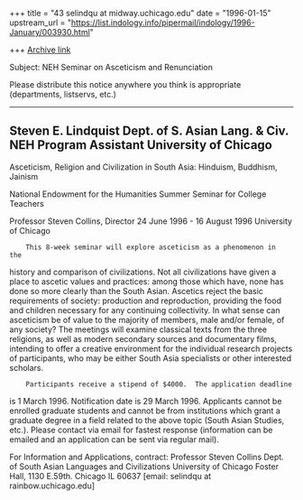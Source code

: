 +++
title = "43 selindqu at midway.uchicago.edu"
date = "1996-01-15"
upstream_url = "https://list.indology.info/pipermail/indology/1996-January/003930.html"

+++
[Archive link](https://list.indology.info/pipermail/indology/1996-January/003930.html)

Subject: NEH Seminar on Asceticism and Renunciation

Please distribute this notice anywhere you think is appropriate
(departments, listservs, etc.)

---
Steven E. Lindquist
Dept. of S. Asian Lang. & Civ.
NEH Program Assistant
University of Chicago
---

Asceticism, Religion and Civilization in South Asia: Hinduism, Buddhism, Jainism

National Endowment for the Humanities Summer Seminar for College Teachers

Professor Steven Collins, Director
24 June 1996 - 16 August 1996
University of Chicago

        This 8-week seminar will explore asceticism as a phenomenon in  the
history and comparison of civilizations.  Not all civilizations have given
a place to ascetic values and practices: among those which have, none has
done so more clearly than the South Asian.  Ascetics reject the basic
requirements of society: production and reproduction, providing the food
and children necessary for any continuing collectivity.  In what sense can
asceticism be of value to the majority of members, male and/or female, of
any society?  The meetings will examine classical texts from the three
religions, as well as modern secondary sources and documentary films,
intending to offer a creative environment for the individual research
projects of participants, who may be either South Asia specialists or other
interested scholars.

        Participants receive a stipend of $4000.  The application deadline
is 1 March 1996.  Notification date is 29 March 1996.  Applicants cannot be
enrolled graduate students and cannot be from institutions which grant a
graduate degree in a field related to the above topic (South Asian Studies,
etc.).  Please contact via email for fastest response (information can be
emailed and an application can be sent via regular mail).

For Information and Applications, contract:
Professor Steven Collins
Dept. of South Asian Languages and Civilizations
University of Chicago
Foster Hall, 1130 E.59th.
Chicago IL 60637
[email: selindqu at rainbow.uchicago.edu]







